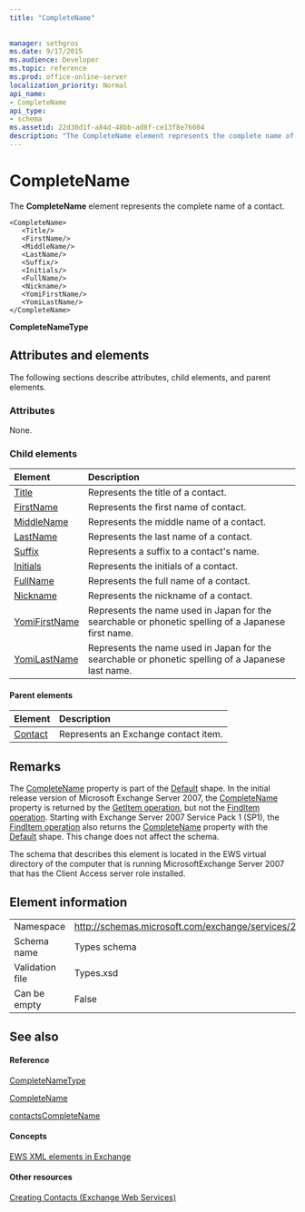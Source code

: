 ```yaml
---
title: "CompleteName"
 
 
manager: sethgros
ms.date: 9/17/2015
ms.audience: Developer
ms.topic: reference
ms.prod: office-online-server
localization_priority: Normal
api_name:
- CompleteName
api_type:
- schema
ms.assetid: 22d30d1f-a84d-48bb-ad8f-ce13f8e76604
description: "The CompleteName element represents the complete name of a contact."
---
```


# CompleteName

The **CompleteName** element represents the complete name of a contact. 
  
```
<CompleteName>
   <Title/>
   <FirstName/>
   <MiddleName/>
   <LastName/>
   <Suffix/>
   <Initials/>
   <FullName/>
   <Nickname/>
   <YomiFirstName/>
   <YomiLastName/>
</CompleteName>
```

 **CompleteNameType**
## Attributes and elements

The following sections describe attributes, child elements, and parent elements.
  
### Attributes

None.
  
### Child elements

|**Element**|**Description**|
|:-----|:-----|
|[Title](title.md) <br/> |Represents the title of a contact.  <br/> |
|[FirstName](firstname.md) <br/> |Represents the first name of contact.  <br/> |
|[MiddleName](middlename.md) <br/> |Represents the middle name of a contact.  <br/> |
|[LastName](lastname.md) <br/> |Represents the last name of a contact.  <br/> |
|[Suffix](suffix.md) <br/> |Represents a suffix to a contact's name.  <br/> |
|[Initials](initials.md) <br/> |Represents the initials of a contact.  <br/> |
|[FullName](fullname.md) <br/> |Represents the full name of a contact.  <br/> |
|[Nickname](nickname.md) <br/> |Represents the nickname of a contact.  <br/> |
|[YomiFirstName](yomifirstname.md) <br/> |Represents the name used in Japan for the searchable or phonetic spelling of a Japanese first name.  <br/> |
|[YomiLastName](yomilastname.md) <br/> |Represents the name used in Japan for the searchable or phonetic spelling of a Japanese last name.  <br/> |
   
#### Parent elements

|**Element**|**Description**|
|:-----|:-----|
|[Contact](contact.md) <br/> |Represents an Exchange contact item.  <br/> |
   
## Remarks

The [CompleteName](completename.md) property is part of the [Default](https://msdn.microsoft.com/library/ExchangeWebServices.DefaultShapeNamesType.Default.aspx) shape. In the initial release version of Microsoft Exchange Server 2007, the [CompleteName](completename.md) property is returned by the [GetItem operation](getitem-operation.md), but not the [FindItem operation](finditem-operation.md). Starting with Exchange Server 2007 Service Pack 1 (SP1), the [FindItem operation](finditem-operation.md) also returns the [CompleteName](completename.md) property with the [Default](https://msdn.microsoft.com/library/ExchangeWebServices.DefaultShapeNamesType.Default.aspx) shape. This change does not affect the schema. 
  
The schema that describes this element is located in the EWS virtual directory of the computer that is running MicrosoftExchange Server 2007 that has the Client Access server role installed.
  
## Element information

|||
|:-----|:-----|
|Namespace  <br/> |http://schemas.microsoft.com/exchange/services/2006/types  <br/> |
|Schema name  <br/> |Types schema  <br/> |
|Validation file  <br/> |Types.xsd  <br/> |
|Can be empty  <br/> |False  <br/> |
   
## See also

#### Reference

[CompleteNameType](https://msdn.microsoft.com/library/ExchangeWebServices.CompleteNameType.aspx)
  
[CompleteName](https://msdn.microsoft.com/library/ExchangeWebServices.ContactItemType.CompleteName.aspx)
  
[contactsCompleteName](https://msdn.microsoft.com/library/ExchangeWebServices.UnindexedFieldURIType.contactsCompleteName.aspx)
#### Concepts

[EWS XML elements in Exchange](ews-xml-elements-in-exchange.md)
#### Other resources

[Creating Contacts (Exchange Web Services)](http://msdn.microsoft.com/library/4845917e-70d1-481c-bbd7-011ec6571789%28Office.15%29.aspx)

